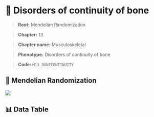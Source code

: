 # 🧪 Disorders of continuity of bone

> **Root:** Mendelian Randomization

> **Chapter:** 13  

> **Chapter name:** Musculoskeletal

> **Phenotype:** Disorders of continuity of bone  

> **Code:** `M13_BONECONTINUITY`

## 🧬 Mendelian Randomization  

<img src="/MR/Figures/Forward/M13_BONECONTINUITY.png"/>

## 📊 Data Table

<CsvTableMRF src="/MR/Data/Forward/M13_BONECONTINUITY.csv"/>
